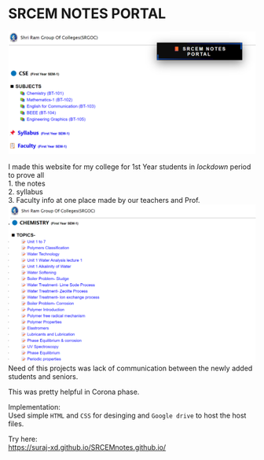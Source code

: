 # SRCEM NOTES PORTAL
![Portal](notes1.png)

I made this website for my college for 1st Year students in *lockdown* period to prove all <br> 1. the notes <br> 2. syllabus <br> 3. Faculty info at one place made by our teachers and Prof.
![Portal](notes2.png)
Need of this projects was lack of communication between the newly added students and seniors.

This was pretty helpful in Corona phase.

Implementation: <br> Used simple `HTML` and `CSS` for desinging and `Google drive` to host the host files.

Try here: <br>
https://suraj-xd.github.io/SRCEMnotes.github.io/
